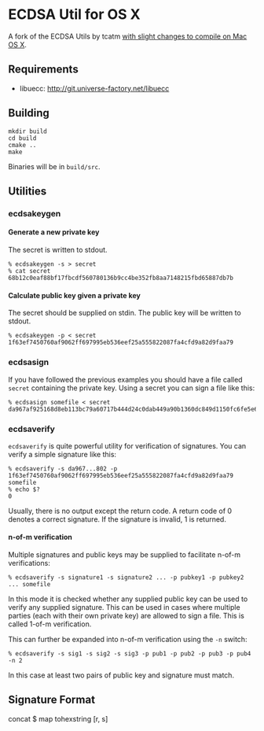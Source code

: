 ECDSA Util for OS X
==========
A fork of the ECDSA Utils by tcatm [with slight changes to compile on Mac OS X](http://i.imgur.com/HoGjHW8.png).

Requirements
------------

  * libuecc: http://git.universe-factory.net/libuecc

Building
--------

    mkdir build
    cd build
    cmake ..
    make

Binaries will be in `build/src`.

Utilities
---------

### ecdsakeygen

#### Generate a new private key

The secret is written to stdout.

    % ecdsakeygen -s > secret
    % cat secret
    68b12c0eaf88bf17fbcdf560780136b9cc4be352fb8aa7148215fbd65887db7b

#### Calculate public key given a private key

The secret should be supplied on stdin. The public key will be written to
stdout.

    % ecdsakeygen -p < secret
    1f63ef7450760af9062ff697995eb536eef25a555822087fa4cfd9a82d9faa79

### ecdsasign  

If you have followed the previous examples you should have a file called
`secret` containing the private key. Using a secret you can sign a file like
this:

    % ecdsasign somefile < secret
    da967af925168d8eb113bc79a60717b444d24c0dab449a90b1360dc849d1150fc6fe5e6656966d2fc88e67d81108deb13836ed66308cf897dd1b8815f6422802

### ecdsaverify  

`ecdsaverify` is quite powerful utility for verification of signatures. You can
verify a simple signature like this:

    % ecdsaverify -s da967...802 -p 1f63ef7450760af9062ff697995eb536eef25a555822087fa4cfd9a82d9faa79 somefile
    % echo $?
    0

Usually, there is no output except the return code. A return code of 0 denotes
a correct signature. If the signature is invalid, 1 is returned.

#### n-of-m verification

Multiple signatures and public keys may be supplied to facilitate n-of-m
verifications:

    % ecdsaverify -s signature1 -s signature2 ... -p pubkey1 -p pubkey2 ... somefile

In this mode it is checked whether any supplied public key can be used to
verify any supplied signature. This can be used in cases where multiple
parties (each with their own private key) are allowed to sign a file. This is
called 1-of-m verification.

This can further be expanded into n-of-m verification using the `-n` switch:

    % ecdsaverify -s sig1 -s sig2 -s sig3 -p pub1 -p pub2 -p pub3 -p pub4 -n 2

In this case at least two pairs of public key and signature must match.

Signature Format
----------------

concat $ map tohexstring [r, s]
